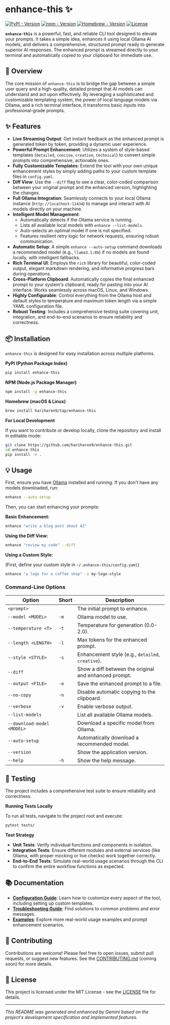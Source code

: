 # enhance-this ✨

[![PyPI - Version](https://img.shields.io/pypi/v/enhance-this?style=for-the-badge)](https://pypi.org/project/enhance-this/)
[![npm - Version](https://img.shields.io/npm/v/enhance-this?style=for-the-badge)](https://www.npmjs.com/package/enhance-this)
[![Homebrew - Version](https://img.shields.io/badge/dynamic/json?url=https%3A%2F%2Fformulae.brew.sh%2Fapi%2Fformula%2Fenhance-this.json&query=%24.versions.stable&label=homebrew&style=for-the-badge)](https://formulae.brew.sh/formula/enhance-this)
[![License](https://img.shields.io/github/license/hariharen9/enhance-this?style=for-the-badge)](LICENSE)

**`enhance-this`** is a powerful, fast, and reliable CLI tool designed to elevate your prompts. It takes a simple idea, enhances it using local Ollama AI models, and delivers a comprehensive, structured prompt ready to generate superior AI responses. The enhanced prompt is streamed directly to your terminal and automatically copied to your clipboard for immediate use.

## 🚀 Overview

The core mission of `enhance-this` is to bridge the gap between a simple user query and a high-quality, detailed prompt that AI models can understand and act upon effectively. By leveraging a sophisticated and customizable templating system, the power of local language models via Ollama, and a rich terminal interface, it transforms basic inputs into professional-grade prompts.

## ✨ Features

-   **Live Streaming Output**: Get instant feedback as the enhanced prompt is generated token by token, providing a dynamic user experience.
-   **Powerful Prompt Enhancement**: Utilizes a system of style-based templates (`detailed`, `concise`, `creative`, `technical`) to convert simple prompts into comprehensive, actionable ones.
-   **Fully Customizable Templates**: Extend the tool with your own unique enhancement styles by simply adding paths to your custom template files in `config.yaml`.
-   **Diff View**: Use the `--diff` flag to see a clear, color-coded comparison between your original prompt and the enhanced version, highlighting the changes.
-   **Full Ollama Integration**: Seamlessly connects to your local Ollama instance (`http://localhost:11434`) to manage and interact with AI models directly on your machine.
-   **Intelligent Model Management**:
    -   Automatically detects if the Ollama service is running.
    -   Lists all available local models with `enhance --list-models`.
    -   Auto-selects an optimal model if one is not specified.
    -   Features resilient retry logic for network requests, ensuring robust communication.
-   **Automatic Setup**: A simple `enhance --auto-setup` command downloads a recommended model (e.g., `llama3.1:8b`) if no models are found locally, with intelligent fallbacks.
-   **Rich Terminal UI**: Employs the `rich` library for beautiful, color-coded output, elegant markdown rendering, and informative progress bars during operations.
-   **Cross-Platform Clipboard**: Automatically copies the final enhanced prompt to your system's clipboard, ready for pasting into your AI interface. Works seamlessly across macOS, Linux, and Windows.
-   **Highly Configurable**: Control everything from the Ollama host and default styles to temperature and maximum token length via a simple YAML configuration file.
-   **Robust Testing**: Includes a comprehensive testing suite covering unit, integration, and end-to-end scenarios to ensure reliability and correctness.

## 📦 Installation

`enhance-this` is designed for easy installation across multiple platforms.

**PyPI (Python Package Index)**

```bash
pip install enhance-this
```

**NPM (Node.js Package Manager)**

```bash
npm install -g enhance-this
```

**Homebrew (macOS & Linux)**

```bash
brew install hariharen9/tap/enhance-this
```

**For Local Development**

If you want to contribute or develop locally, clone the repository and install in editable mode:

```bash
git clone https://github.com/hariharen9/enhance-this.git
cd enhance-this
pip install -e .
```

## 💡 Usage

First, ensure you have [Ollama](https://ollama.com/) installed and running. If you don't have any models downloaded, run:

```bash
enhance --auto-setup
```

Then, you can start enhancing your prompts:

**Basic Enhancement:**

```bash
enhance "write a blog post about AI"
```

**Using the Diff View:**

```bash
enhance "review my code" --diff
```

**Using a Custom Style:**

(First, define your custom style in `~/.enhance-this/config.yaml`)

```bash
enhance "a logo for a coffee shop" -s my-logo-style
```

### Command-Line Options

| Option | Short | Description |
|---|---|---|
| `<prompt>` | | The initial prompt to enhance. |
| `--model <MODEL>` | `-m` | Ollama model to use. |
| `--temperature <T>` | `-t` | Temperature for generation (0.0-2.0). |
| `--length <LENGTH>` | `-l` | Max tokens for the enhanced prompt. |
| `--style <STYLE>` | `-s` | Enhancement style (e.g., `detailed`, `creative`). |
| `--diff` | | Show a diff between the original and enhanced prompt. |
| `--output <FILE>` | `-o` | Save the enhanced prompt to a file. |
| `--no-copy` | `-n` | Disable automatic copying to the clipboard. |
| `--verbose` | `-v` | Enable verbose output. |
| `--list-models` | | List all available Ollama models. |
| `--download-model <MODEL>`| | Download a specific model from Ollama. |
| `--auto-setup` | | Automatically download a recommended model. |
| `--version` | | Show the application version. |
| `--help` | `-h` | Show the help message. |

## 🧪 Testing

The project includes a comprehensive test suite to ensure reliability and correctness.

**Running Tests Locally**

To run all tests, navigate to the project root and execute:

```bash
pytest tests/
```

**Test Strategy**

-   **Unit Tests**: Verify individual functions and components in isolation.
-   **Integration Tests**: Ensure different modules and external services (like Ollama, with proper mocking or live checks) work together correctly.
-   **End-to-End Tests**: Simulate real-world usage scenarios through the CLI to confirm the entire workflow functions as expected.

## 📚 Documentation

-   **[Configuration Guide](./docs/CONFIGURATION.md)**: Learn how to customize every aspect of the tool, including setting up custom templates.
-   **[Troubleshooting Guide](./docs/TROUBLESHOOTING.md)**: Find solutions to common problems and error messages.
-   **[Examples](./examples)**: Explore more real-world usage examples and prompt enhancement scenarios.

## 🤝 Contributing

Contributions are welcome! Please feel free to open issues, submit pull requests, or suggest new features. See the [CONTRIBUTING.md](CONTRIBUTING.md) (coming soon) for more details.

## 📄 License

This project is licensed under the MIT License - see the [LICENSE](LICENSE) file for details.

---
*This README was generated and enhanced by Gemini based on the project's development specification and implemented features.*